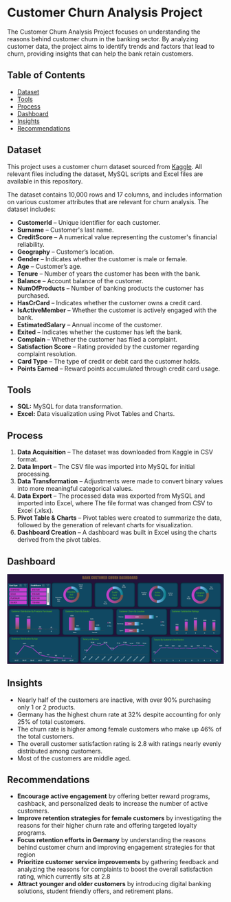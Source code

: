 # Customer Churn Analysis Project  

The Customer Churn Analysis Project focuses on understanding the reasons behind customer churn in the banking sector. By analyzing customer data, the project aims to identify trends and factors that lead to churn, providing insights that can help the bank retain customers.

## Table of Contents 

- [Dataset](#dataset)
- [Tools](#tools)
- [Process](#process)
- [Dashboard](#dashboard)
- [Insights](#insights)
- [Recommendations](#recommendations)


## Dataset

This project uses a customer churn dataset sourced from [Kaggle](https://www.kaggle.com/datasets/radheshyamkollipara/bank-customer-churn). All relevant files including the dataset, MySQL scripts and Excel files are available in this repository.

The dataset contains 10,000 rows and 17 columns, and includes information on various customer attributes that are relevant for churn analysis. The dataset includes:

- **CustomerId** – Unique identifier for each customer.
- **Surname** – Customer's last name.
- **CreditScore** – A numerical value representing the customer's financial reliability.
- **Geography** – Customer’s location.
- **Gender** – Indicates whether the customer is male or female.
- **Age** – Customer’s age.
- **Tenure** – Number of years the customer has been with the bank.
- **Balance** – Account balance of the customer.
- **NumOfProducts** – Number of banking products the customer has purchased.
- **HasCrCard** – Indicates whether the customer owns a credit card.
- **IsActiveMember** – Whether the customer is actively engaged with the bank.
- **EstimatedSalary** – Annual income of the customer.
- **Exited** – Indicates whether the customer has left the bank.
- **Complain** – Whether the customer has filed a complaint.
- **Satisfaction Score** – Rating provided by the customer regarding complaint resolution.
- **Card Type** – The type of credit or debit card the customer holds.
- **Points Earned** – Reward points accumulated through credit card usage.




## Tools

- **SQL:** MySQL for data transformation.
- **Excel:** Data visualization using Pivot Tables and Charts.

## Process  

1. **Data Acquisition** – The dataset was downloaded from Kaggle in CSV format.  
2. **Data Import** – The CSV file was imported into MySQL for initial processing.  
3. **Data Transformation** – Adjustments were made to convert binary values into more meaningful categorical values.  
4. **Data Export** – The processed data was exported from MySQL and imported into Excel, where The file format was changed from CSV to Excel (.xlsx).  
5. **Pivot Table & Charts** – Pivot tables were created to summarize the data, followed by the generation of relevant charts for visualization.  
6. **Dashboard Creation** – A dashboard was built in Excel using the charts derived from the pivot tables.  

## Dashboard


![Dashboard Image](https://github.com/BalajiRamGanesh/Bank-customer-churn-analysis/blob/8ba9fec90b74c4dec747dfcde7b55d762d1df527/Bank_Customer_Churn_Dashboard.png?raw=true)
## Insights

- Nearly half of the customers are inactive, with over 90% purchasing only 1 or 2 products.  
- Germany has the highest churn rate at 32% despite accounting for only 25% of total customers.  
- The churn rate is higher among female customers who make up 46% of the total customers.  
- The overall customer satisfaction rating is 2.8 with ratings nearly evenly distributed among customers.  
- Most of the customers are middle aged.  

## Recommendations

- **Encourage active engagement** by offering better reward programs, cashback, and personalized deals to increase the number of active customers.  
- **Improve retention strategies for female customers** by investigating the reasons for their higher churn rate and offering targeted loyalty programs.  
- **Focus retention efforts in Germany** by understanding the reasons behind customer churn and improving engagement strategies for that region  
- **Prioritize customer service improvements** by gathering feedback and analyzing the reasons for complaints to boost the overall satisfaction rating, which currently sits at 2.8
- **Attract younger and older customers** by introducing digital banking solutions, student friendly offers, and retirement plans.  
